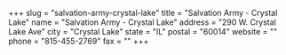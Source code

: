 +++
slug = "salvation-army-crystal-lake"
title = "Salvation Army - Crystal Lake"
name = "Salvation Army - Crystal Lake"
address = "290 W. Crystal Lake Ave"
city = "Crystal Lake"
state = "IL"
postal = "60014"
website = ""
phone = "815-455-2769"
fax = ""
+++
